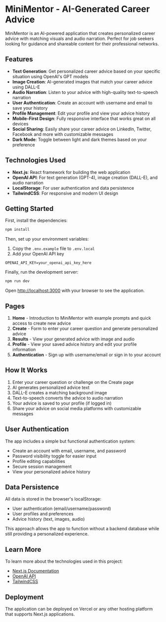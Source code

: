 # MiniMentor - AI-Generated Career Advice

MiniMentor is an AI-powered application that creates personalized career advice with matching visuals and audio narration. Perfect for job seekers looking for guidance and shareable content for their professional networks.

## Features

- **Text Generation**: Get personalized career advice based on your specific situation using OpenAI's GPT models
- **Image Creation**: AI-generated images that match your career advice using DALL-E
- **Audio Narration**: Listen to your advice with high-quality text-to-speech narration
- **User Authentication**: Create an account with username and email to save your history
- **Profile Management**: Edit your profile and view your advice history
- **Mobile-First Design**: Fully responsive interface that works great on all devices
- **Social Sharing**: Easily share your career advice on LinkedIn, Twitter, Facebook and more with customizable messages
- **Dark Mode**: Toggle between light and dark themes based on your preference

## Technologies Used

- **Next.js**: React framework for building the web application
- **OpenAI API**: For text generation (GPT-4), image creation (DALL-E), and audio narration
- **LocalStorage**: For user authentication and data persistence
- **TailwindCSS**: For responsive and modern UI design

## Getting Started

First, install the dependencies:

```bash
npm install
```

Then, set up your environment variables:

1. Copy the `.env.example` file to `.env.local`
2. Add your OpenAI API key

```
OPENAI_API_KEY=your_openai_api_key_here
```

Finally, run the development server:

```bash
npm run dev
```

Open [http://localhost:3000](http://localhost:3000) with your browser to see the application.

## Pages

1. **Home** - Introduction to MiniMentor with example prompts and quick access to create new advice
2. **Create** - Form to enter your career question and generate personalized advice
3. **Results** - View your generated advice with image and audio
4. **Profile** - View your saved advice history and edit your profile information
5. **Authentication** - Sign up with username/email or sign in to your account

## How It Works

1. Enter your career question or challenge on the Create page
2. AI generates personalized advice text
3. DALL-E creates a matching background image
4. Text-to-speech converts the advice to audio narration
5. Your advice is saved to your profile (if logged in)
6. Share your advice on social media platforms with customizable messages

## User Authentication

The app includes a simple but functional authentication system:
- Create an account with email, username, and password
- Password visibility toggle for easier input
- Profile editing capabilities
- Secure session management
- View your personalized advice history

## Data Persistence

All data is stored in the browser's localStorage:
- User authentication (email/username/password)
- User profiles and preferences
- Advice history (text, images, audio)

This approach allows the app to function without a backend database while still providing a personalized experience.

## Learn More

To learn more about the technologies used in this project:

- [Next.js Documentation](https://nextjs.org/docs)
- [OpenAI API](https://platform.openai.com/docs/introduction)
- [TailwindCSS](https://tailwindcss.com/docs)

## Deployment

The application can be deployed on Vercel or any other hosting platform that supports Next.js applications.
